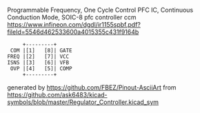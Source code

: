 Programmable Frequency, One Cycle Control PFC IC, Continuous Conduction Mode, SOIC-8
pfc controller ccm
https://www.infineon.com/dgdl/ir1155spbf.pdf?fileId=5546d462533600a4015355c431f9164b


	     +---------+
	 COM |[1]   [8]| GATE
	FREQ |[2]   [7]| VCC
	ISNS |[3]   [6]| VFB
	 OVP |[4]   [5]| COMP
	     +---------+


generated by https://github.com/FBEZ/Pinout-AsciiArt from https://github.com/ask6483/kicad-symbols/blob/master/Regulator_Controller.kicad_sym
